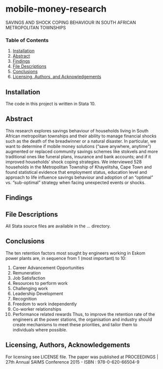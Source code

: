 # mobile-money-research
SAVINGS AND SHOCK COPING BEHAVIOUR IN SOUTH AFRICAN METROPOLITAN TOWNSHIPS


### Table of Contents

1. [Installation](#installation)
2. [Abstract](#motivation)
3. [Findings](#findings)
4. [File Descriptions](#files)
5. [Conclusions](#conclusions)
6. [Licensing, Authors, and Acknowledgements](#licensing)

## Installation <a name="installation"></a>
The code in this project is written in Stata 10.

## Abstract<a name="motivation"></a>

This research explores savings behaviour of households living in South African metropolitan townships and their ability to manage financial shocks such as the death of the breadwinner or a natural disaster. In particular, we want to determine if mobile money solutions (“save anywhere, anytime”) augmented or replaced community savings schemes like stokvels and more traditional ones like funeral plans, insurance and bank accounts; and if it improved households’ shock coping strategies. We interviewed 528 households in the Metropolitan Township of Khayelitsha, Cape Town and found statistical evidence that employment status, education level and approach to life influence savings behaviour and adoption of an “optimal” vs. “sub-optimal” strategy when facing unexpected events or shocks.

## Findings <a name="findings"></a>


## File Descriptions <a name="files"></a>

All Stata source files are available in the ... directory.


## Conclusions<a name="conclusions"></a>
The ten retention factors most sought by engineers working in Eskom power plants are, in sequence from 1 (most important) to 10:
1. Career Advancement Opportunities
2. Remuneration
3. Job Satisfaction
4. Resources to perform work
5. Challenging work
6. Leadership Development
7. Recognition
8. Freedom to work independently
9. Co-worker relationships
10. Performance related rewards
Thus, to improve the retention rate of the engineers at the power stations, the organisation and industry should create mechanisms to meet these priorities, and tailor them to individuals where possible.

## Licensing, Authors, Acknowledgements<a name="licensing"></a>
For licensing see LICENSE file. The paper was published at  PROCEEDINGS | 27th Annual SAIMS Conference 2015 - ISBN : 978-0-620-66504-9
